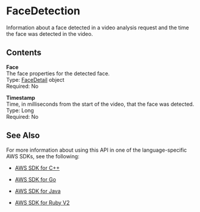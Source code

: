 # FaceDetection<a name="API_FaceDetection"></a>

Information about a face detected in a video analysis request and the time the face was detected in the video\. 

## Contents<a name="API_FaceDetection_Contents"></a>

 **Face**   
The face properties for the detected face\.  
Type: [FaceDetail](API_FaceDetail.md) object  
Required: No

 **Timestamp**   
Time, in milliseconds from the start of the video, that the face was detected\.  
Type: Long  
Required: No

## See Also<a name="API_FaceDetection_SeeAlso"></a>

For more information about using this API in one of the language\-specific AWS SDKs, see the following:

+  [AWS SDK for C\+\+](http://docs.aws.amazon.com/goto/SdkForCpp/rekognition-2016-06-27/FaceDetection) 

+  [AWS SDK for Go](http://docs.aws.amazon.com/goto/SdkForGoV1/rekognition-2016-06-27/FaceDetection) 

+  [AWS SDK for Java](http://docs.aws.amazon.com/goto/SdkForJava/rekognition-2016-06-27/FaceDetection) 

+  [AWS SDK for Ruby V2](http://docs.aws.amazon.com/goto/SdkForRubyV2/rekognition-2016-06-27/FaceDetection) 